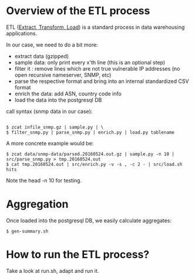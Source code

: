 # Overview of the ETL process

ETL ([Extract, Transform, Load](https://en.wikipedia.org/wiki/Extract,_transform,_load)) is a standard process
in data warehousing applications.

In our case, we need to do a bit more:
  - extract data (gzipped) 
  - sample data: only print every x'th line (this is an optional step)
  - filter it : remove lines which are not true vulnerable IP addresses (no open recursive nameserver, SNMP, etc)
  - parse the respective format and bring into an internal standardized CSV format
  - enrich the data: add ASN, country code info
  - load the data into the postgresql DB


call syntax (snmp data in our case):
```

$ zcat infile_snmp.gz | sample.py | \
$ filter_snmp.py | parse_snmp.py | enrich.py | load.py tablename

```

A more concrete example would be:
```
$ zcat data/snmp-data/parsed.20160524.out.gz | sample.py -n 10 | src/parse_snmp.py > tmp.20160524.out
$ cat tmp.20160524.out | src/enrich.py -v -s , -c 2 - | src/load.sh hits
```

Note the head -n 10 for testing.


# Aggregation

Once loaded into the postgresql DB, we easily calculate aggregates:

```
$ gen-summary.sh
```



# How to run the ETL process?

Take a look at run.sh, adapt and run it.


